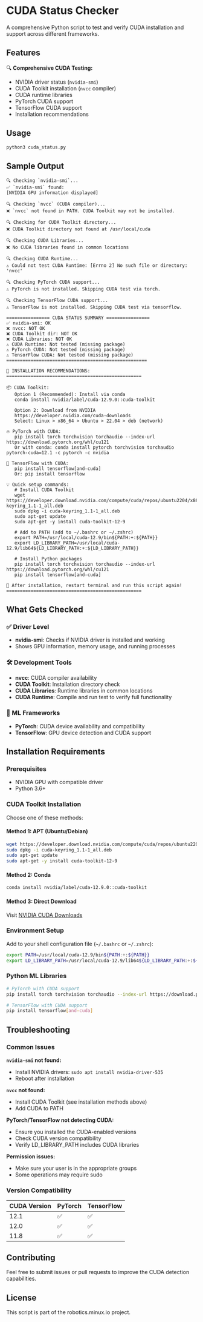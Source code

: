 # CUDA Status Checker

A comprehensive Python script to test and verify CUDA installation and support across different frameworks.

## Features

🔍 **Comprehensive CUDA Testing:**
- NVIDIA driver status (`nvidia-smi`)
- CUDA Toolkit installation (`nvcc` compiler)
- CUDA runtime libraries
- PyTorch CUDA support
- TensorFlow CUDA support
- Installation recommendations

## Usage

```bash
python3 cuda_status.py
```

## Sample Output

```
🔍 Checking `nvidia-smi`...
✅ `nvidia-smi` found:
[NVIDIA GPU information displayed]

🔍 Checking `nvcc` (CUDA compiler)...
❌ `nvcc` not found in PATH. CUDA Toolkit may not be installed.

🔍 Checking for CUDA Toolkit directory...
❌ CUDA Toolkit directory not found at /usr/local/cuda

🔍 Checking CUDA Libraries...
❌ No CUDA libraries found in common locations

🔍 Checking CUDA Runtime...
⚠️ Could not test CUDA Runtime: [Errno 2] No such file or directory: 'nvcc'

🔍 Checking PyTorch CUDA support...
⚠️ PyTorch is not installed. Skipping CUDA test via torch.

🔍 Checking TensorFlow CUDA support...
⚠️ TensorFlow is not installed. Skipping CUDA test via tensorflow.

================ CUDA STATUS SUMMARY ================
✅ nvidia-smi: OK
❌ nvcc: NOT OK
❌ CUDA Toolkit dir: NOT OK
❌ CUDA Libraries: NOT OK
⚠️ CUDA Runtime: Not tested (missing package)
⚠️ PyTorch CUDA: Not tested (missing package)
⚠️ TensorFlow CUDA: Not tested (missing package)
====================================================

🔧 INSTALLATION RECOMMENDATIONS:
==================================================

📦 CUDA Toolkit:
   Option 1 (Recommended): Install via conda
   conda install nvidia/label/cuda-12.9.0::cuda-toolkit
   
   Option 2: Download from NVIDIA
   https://developer.nvidia.com/cuda-downloads
   Select: Linux > x86_64 > Ubuntu > 22.04 > deb (network)

🔥 PyTorch with CUDA:
   pip install torch torchvision torchaudio --index-url https://download.pytorch.org/whl/cu121
   Or with conda: conda install pytorch torchvision torchaudio pytorch-cuda=12.1 -c pytorch -c nvidia

🧠 TensorFlow with CUDA:
   pip install tensorflow[and-cuda]
   Or: pip install tensorflow

💡 Quick setup commands:
   # Install CUDA Toolkit
   wget https://developer.download.nvidia.com/compute/cuda/repos/ubuntu2204/x86_64/cuda-keyring_1.1-1_all.deb
   sudo dpkg -i cuda-keyring_1.1-1_all.deb
   sudo apt-get update
   sudo apt-get -y install cuda-toolkit-12-9
   
   # Add to PATH (add to ~/.bashrc or ~/.zshrc)
   export PATH=/usr/local/cuda-12.9/bin${PATH:+:${PATH}}
   export LD_LIBRARY_PATH=/usr/local/cuda-12.9/lib64${LD_LIBRARY_PATH:+:${LD_LIBRARY_PATH}}
   
   # Install Python packages
   pip install torch torchvision torchaudio --index-url https://download.pytorch.org/whl/cu121
   pip install tensorflow[and-cuda]

🔄 After installation, restart terminal and run this script again!
==================================================
```

## What Gets Checked

### ✅ Driver Level
- **nvidia-smi**: Checks if NVIDIA driver is installed and working
- Shows GPU information, memory usage, and running processes

### 🛠️ Development Tools
- **nvcc**: CUDA compiler availability
- **CUDA Toolkit**: Installation directory check
- **CUDA Libraries**: Runtime libraries in common locations
- **CUDA Runtime**: Compile and run test to verify full functionality

### 🤖 ML Frameworks
- **PyTorch**: CUDA device availability and compatibility
- **TensorFlow**: GPU device detection and CUDA support

## Installation Requirements

### Prerequisites
- NVIDIA GPU with compatible driver
- Python 3.6+

### CUDA Toolkit Installation
Choose one of these methods:

#### Method 1: APT (Ubuntu/Debian)
```bash
wget https://developer.download.nvidia.com/compute/cuda/repos/ubuntu2204/x86_64/cuda-keyring_1.1-1_all.deb
sudo dpkg -i cuda-keyring_1.1-1_all.deb
sudo apt-get update
sudo apt-get -y install cuda-toolkit-12-9
```

#### Method 2: Conda
```bash
conda install nvidia/label/cuda-12.9.0::cuda-toolkit
```

#### Method 3: Direct Download
Visit [NVIDIA CUDA Downloads](https://developer.nvidia.com/cuda-downloads)

### Environment Setup
Add to your shell configuration file (`~/.bashrc` or `~/.zshrc`):
```bash
export PATH=/usr/local/cuda-12.9/bin${PATH:+:${PATH}}
export LD_LIBRARY_PATH=/usr/local/cuda-12.9/lib64${LD_LIBRARY_PATH:+:${LD_LIBRARY_PATH}}
```

### Python ML Libraries
```bash
# PyTorch with CUDA support
pip install torch torchvision torchaudio --index-url https://download.pytorch.org/whl/cu121

# TensorFlow with CUDA support
pip install tensorflow[and-cuda]
```

## Troubleshooting

### Common Issues

**`nvidia-smi` not found:**
- Install NVIDIA drivers: `sudo apt install nvidia-driver-535`
- Reboot after installation

**`nvcc` not found:**
- Install CUDA Toolkit (see installation methods above)
- Add CUDA to PATH

**PyTorch/TensorFlow not detecting CUDA:**
- Ensure you installed the CUDA-enabled versions
- Check CUDA version compatibility
- Verify LD_LIBRARY_PATH includes CUDA libraries

**Permission issues:**
- Make sure your user is in the appropriate groups
- Some operations may require sudo

### Version Compatibility

| CUDA Version | PyTorch | TensorFlow |
|--------------|---------|------------|
| 12.1         | ✅      | ✅         |
| 12.0         | ✅      | ✅         |
| 11.8         | ✅      | ✅         |

## Contributing

Feel free to submit issues or pull requests to improve the CUDA detection capabilities.

## License

This script is part of the robotics.minux.io project.

